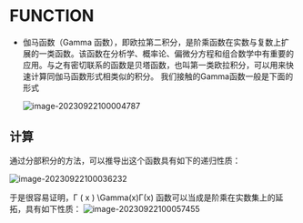 # FUNCTION

- 伽马函数（Gamma 函数），即欧拉第二积分，是阶乘函数在实数与复数上扩展的一类函数。该函数在分析学、概率论、偏微分方程和组合数学中有重要的应用。与之有密切联系的函数是贝塔函数，也叫第一类欧拉积分，可以用来快速计算同伽马函数形式相类似的积分。
          我们接触的Gamma函数一般是下面的形式

  ![image-20230922100004787](https://i.wolves.top/picgo/202309221000818.png)

## 计算

通过分部积分的方法，可以推导出这个函数具有如下的递归性质：

![image-20230922100036232](https://i.wolves.top/picgo/202309221000261.png)

于是很容易证明，Γ ( x ) \Gamma(x)Γ(x) 函数可以当成是阶乘在实数集上的延拓，具有如下性质：
![image-20230922100057455](https://i.wolves.top/picgo/202309221000484.png)